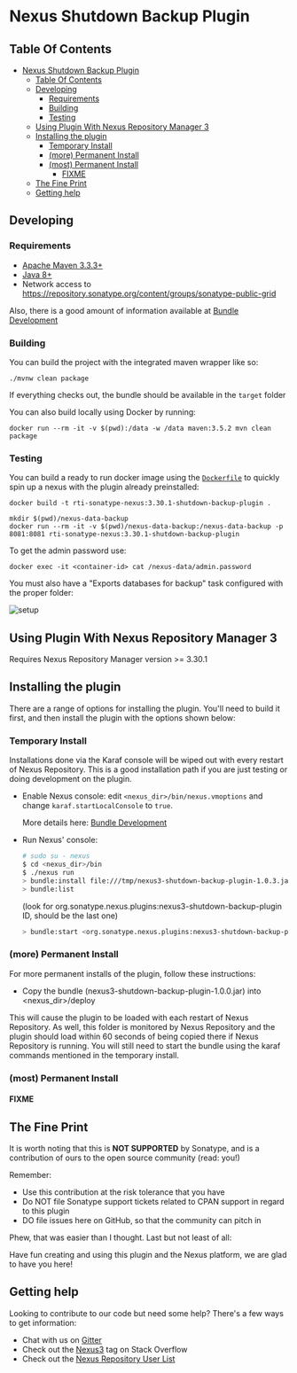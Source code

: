 <!--

    Sonatype Nexus (TM) Open Source Version
    Copyright (c) 2018-present Sonatype, Inc.
    All rights reserved. Includes the third-party code listed at http://links.sonatype.com/products/nexus/oss/attributions.

    This program and the accompanying materials are made available under the terms of the Eclipse Public License Version 1.0,
    which accompanies this distribution and is available at http://www.eclipse.org/legal/epl-v10.html.

    Sonatype Nexus (TM) Professional Version is available from Sonatype, Inc. "Sonatype" and "Sonatype Nexus" are trademarks
    of Sonatype, Inc. Apache Maven is a trademark of the Apache Software Foundation. M2eclipse is a trademark of the
    Eclipse Foundation. All other trademarks are the property of their respective owners.

-->

# Nexus Shutdown Backup Plugin

## Table Of Contents

- [Nexus Shutdown Backup Plugin](#nexus-shutdown-backup-plugin)
  - [Table Of Contents](#table-of-contents)
  - [Developing](#developing)
    - [Requirements](#requirements)
    - [Building](#building)
    - [Testing](#testing)
  - [Using Plugin With Nexus Repository Manager 3](#using-plugin-with-nexus-repository-manager-3)
  - [Installing the plugin](#installing-the-plugin)
    - [Temporary Install](#temporary-install)
    - [(more) Permanent Install](#more-permanent-install)
    - [(most) Permanent Install](#most-permanent-install)
      - [FIXME](#fixme)
  - [The Fine Print](#the-fine-print)
  - [Getting help](#getting-help)

## Developing

### Requirements

- [Apache Maven 3.3.3+](https://maven.apache.org/install.html)
- [Java 8+](http://www.oracle.com/technetwork/java/javase/downloads/jdk8-downloads-2133151.html)
- Network access to <https://repository.sonatype.org/content/groups/sonatype-public-grid>

Also, there is a good amount of information available at [Bundle Development](https://help.sonatype.com/display/NXRM3/Bundle+Development)

### Building

You can build the project with the integrated maven wrapper like so:

```shell
./mvnw clean package
```

If everything checks out, the bundle should be available in the `target` folder

You can also build locally using Docker by running:

```shell
docker run --rm -it -v $(pwd):/data -w /data maven:3.5.2 mvn clean package
```

### Testing

You can build a ready to run docker image using the [`Dockerfile`](Dockerfile) to quickly spin up a nexus with the plugin already preinstalled:

```shell
docker build -t rti-sonatype-nexus:3.30.1-shutdown-backup-plugin .

mkdir $(pwd)/nexus-data-backup
docker run --rm -it -v $(pwd)/nexus-data-backup:/nexus-data-backup -p 8081:8081 rti-sonatype-nexus:3.30.1-shutdown-backup-plugin
```

To get the admin password use:

```shell
docker exec -it <container-id> cat /nexus-data/admin.password
```

You must also have a "Exports databases for backup" task configured with the proper folder:

![setup](setup.png)

## Using Plugin With Nexus Repository Manager 3

Requires Nexus Repository Manager version >= 3.30.1

## Installing the plugin

There are a range of options for installing the plugin. You'll need to build it first, and
then install the plugin with the options shown below:

### Temporary Install

Installations done via the Karaf console will be wiped out with every restart of Nexus Repository. This is a
good installation path if you are just testing or doing development on the plugin.

- Enable Nexus console: edit `<nexus_dir>/bin/nexus.vmoptions` and change `karaf.startLocalConsole`  to `true`.

  More details here: [Bundle Development](https://help.sonatype.com/display/NXRM3/Bundle+Development+Overview)

- Run Nexus' console:

  ```sh
  # sudo su - nexus
  $ cd <nexus_dir>/bin
  $ ./nexus run
  > bundle:install file:///tmp/nexus3-shutdown-backup-plugin-1.0.3.jar
  > bundle:list
  ```

  (look for org.sonatype.nexus.plugins:nexus3-shutdown-backup-plugin ID, should be the last one)

  ```sh
  > bundle:start <org.sonatype.nexus.plugins:nexus3-shutdown-backup-plugin ID>
  ```

### (more) Permanent Install

For more permanent installs of the plugin, follow these instructions:

- Copy the bundle (nexus3-shutdown-backup-plugin-1.0.0.jar) into <nexus_dir>/deploy

This will cause the plugin to be loaded with each restart of Nexus Repository. As well, this folder is monitored
by Nexus Repository and the plugin should load within 60 seconds of being copied there if Nexus Repository
is running. You will still need to start the bundle using the karaf commands mentioned in the temporary install.

### (most) Permanent Install

#### FIXME

## The Fine Print

It is worth noting that this is **NOT SUPPORTED** by Sonatype, and is a contribution of ours
to the open source community (read: you!)

Remember:

- Use this contribution at the risk tolerance that you have
- Do NOT file Sonatype support tickets related to CPAN support in regard to this plugin
- DO file issues here on GitHub, so that the community can pitch in

Phew, that was easier than I thought. Last but not least of all:

Have fun creating and using this plugin and the Nexus platform, we are glad to have you here!

## Getting help

Looking to contribute to our code but need some help? There's a few ways to get information:

- Chat with us on [Gitter](https://gitter.im/sonatype/nexus-developers)
- Check out the [Nexus3](http://stackoverflow.com/questions/tagged/nexus3) tag on Stack Overflow
- Check out the [Nexus Repository User List](https://groups.google.com/a/glists.sonatype.com/forum/?hl=en#!forum/nexus-users)
